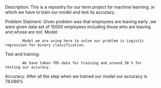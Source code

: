 Description: 
            This is a repositry for our term project for machine learning ,in which we have to train our model and test its 
            accuracy .
            
            
            
Problem Statment:
            Given problem was that employees are leaving early ,we were given data set of 15000 employees including those who are leaving 
            and whose are not.
Model:      






            Model we are using here to solve our problem is Logistic regression for binary classification.
Test and training:




            We have taken 70% data for training and around 30 % for testing our accuracy.
            
 
 Accuracy:
            After all the step when we trained our model our accuracy is 78.086%
            
